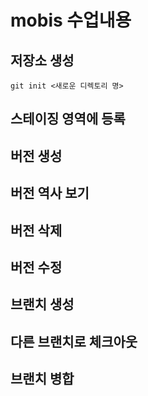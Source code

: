 # mobis 수업내용

## 저장소 생성
	git init <새로운 디렉토리 명>

## 스테이징 영역에 등록

## 버전 생성

## 버전 역사 보기

## 버전 삭제

## 버전 수정

## 브랜치 생성 

## 다른 브랜치로 체크아웃
 
## 브랜치 병합




